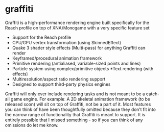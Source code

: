 graffiti
========

Graffiti is a high-performance rendering engine built specifically for the Reach profile on top of XNA/Monogame with a very specific feature set

* Support for the Reach profile
* CPU/GPU vertex transformation (using SkinnedEffect)
* Quake 3 shader style effects (Multi-pass) for anything Graffiti can render
* Keyframed/procedural animation framework
* Primitive rendering (antialiased, variable-sized points and lines)
* Particle system using complex/primitive objects
*Text rendering (with effects)
* Multiresolution/aspect ratio rendering support
* Designed to support third-party physics engines

Graffiti will only ever include rendering tasks and is not meant to be a catch-all game engine. For example: A 2D skeletal animation framework (to be released soon) will sit on top of Graffiti, not be a part of it. Most features you can think of have been thoughtfully omitted because they don't fit into the narrow range of functionality that Graffiti is meant to support. It is entirely possible that I missed something - so if you can think of any omissions do let me know.